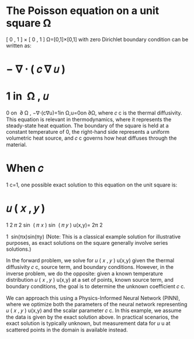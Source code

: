 The Poisson equation on a unit square 
Ω
=
[
0
,
1
]
×
[
0
,
1
]
Ω=[0,1]×[0,1] with zero Dirichlet boundary condition can be written as:

−
∇
⋅
(
𝑐
∇
𝑢
)
=
1
in 
Ω
,
𝑢
=
0
on 
∂
Ω
,
−∇⋅(c∇u)=1in Ω,u=0on ∂Ω,
where 
𝑐
c is the thermal diffusivity. This equation is relevant in thermodynamics, where it represents the steady-state heat equation. The boundary of the square is held at a constant temperature of 0, the right-hand side represents a uniform volumetric heat source, and 
𝑐
c governs how heat diffuses through the material.

When 
𝑐
=
1
c=1, one possible exact solution to this equation on the unit square is:

𝑢
(
𝑥
,
𝑦
)
=
1
2
𝜋
2
sin
⁡
(
𝜋
𝑥
)
sin
⁡
(
𝜋
𝑦
)
u(x,y)= 
2π 
2
 
1
​
 sin(πx)sin(πy)
(Note: This is a classical example solution for illustrative purposes, as exact solutions on the square generally involve series solutions.)

In the forward problem, we solve for 
𝑢
(
𝑥
,
𝑦
)
u(x,y) given the thermal diffusivity 
𝑐
c, source term, and boundary conditions. However, in the inverse problem, we do the opposite: given a known temperature distribution 
𝑢
(
𝑥
,
𝑦
)
u(x,y) at a set of points, known source term, and boundary conditions, the goal is to determine the unknown coefficient 
𝑐
c.

We can approach this using a Physics-Informed Neural Network (PINN), where we optimize both the parameters of the neural network representing 
𝑢
(
𝑥
,
𝑦
)
u(x,y) and the scalar parameter 
𝑐
c. In this example, we assume the data is given by the exact solution above. In practical scenarios, the exact solution is typically unknown, but measurement data for 
𝑢
u at scattered points in the domain is available instead.
